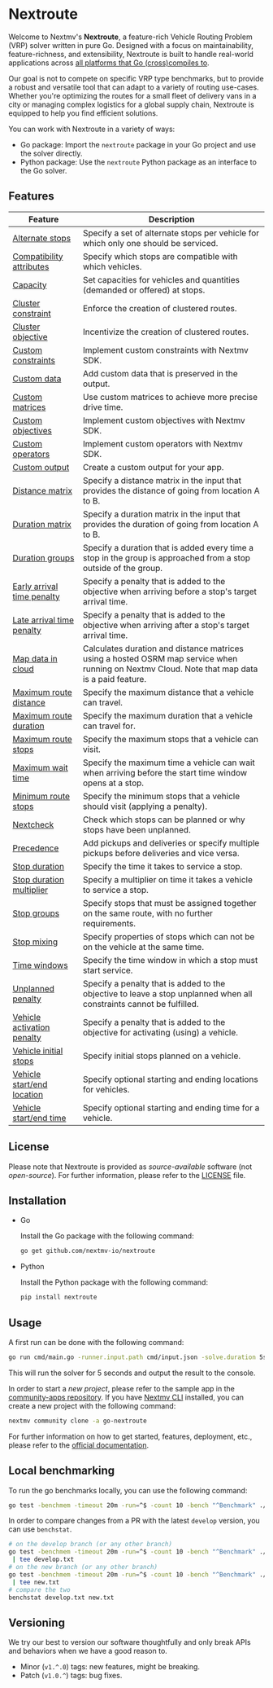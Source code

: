 # Nextroute

Welcome to Nextmv's **Nextroute**, a feature-rich Vehicle Routing Problem (VRP)
solver written in pure Go. Designed with a focus on maintainability,
feature-richness, and extensibility, Nextroute is built to handle real-world
applications across [all platforms that Go (cross)compiles
to](https://go.dev/doc/install/source#environment).

Our goal is not to compete on specific VRP type benchmarks, but to provide a
robust and versatile tool that can adapt to a variety of routing use-cases.
Whether you're optimizing the routes for a small fleet of delivery vans in a
city or managing complex logistics for a global supply chain, Nextroute is
equipped to help you find efficient solutions.

You can work with Nextroute in a variety of ways:

* Go package: Import the `nextroute` package in your Go project and use the
  solver directly.
* Python package: Use the `nextroute` Python package as an interface to the Go
  solver.

## Features

| Feature | Description |
| ------- | ----------- |
| [Alternate stops](https://www.nextmv.io/docs/vehicle-routing/features/alternate-stops) | Specify a set of alternate stops per vehicle for which only one should be serviced. |
| [Compatibility attributes](https://www.nextmv.io/docs/vehicle-routing/features/compatibility-attributes) | Specify which stops are compatible with which vehicles. |
| [Capacity](https://www.nextmv.io/docs/vehicle-routing/features/capacity) | Set capacities for vehicles and quantities (demanded or offered) at stops. |
| [Cluster constraint](https://www.nextmv.io/docs/vehicle-routing/features/cluster-constraint) | Enforce the creation of clustered routes. |
| [Cluster objective](https://www.nextmv.io/docs/vehicle-routing/features/cluster-objective) | Incentivize the creation of clustered routes. |
| [Custom constraints](https://www.nextmv.io/docs/vehicle-routing/features/custom-constraints) | Implement custom constraints with Nextmv SDK. |
| [Custom data](https://www.nextmv.io/docs/vehicle-routing/features/custom-data) | Add custom data that is preserved in the output. |
| [Custom matrices](https://www.nextmv.io/docs/vehicle-routing/features/custom-matrices) | Use custom matrices to achieve more precise drive time. |
| [Custom objectives](https://www.nextmv.io/docs/vehicle-routing/features/custom-objectives) | Implement custom objectives with Nextmv SDK. |
| [Custom operators](https://www.nextmv.io/docs/vehicle-routing/features/custom-operators) | Implement custom operators with Nextmv SDK. |
| [Custom output](https://www.nextmv.io/docs/vehicle-routing/features/custom-output) | Create a custom output for your app. |
| [Distance matrix](https://www.nextmv.io/docs/vehicle-routing/features/distance-matrix) | Specify a distance matrix in the input that provides the distance of going from location A to B. |
| [Duration matrix](https://www.nextmv.io/docs/vehicle-routing/features/duration-matrix) | Specify a duration matrix in the input that provides the duration of going from location A to B. |
| [Duration groups](https://www.nextmv.io/docs/vehicle-routing/features/duration-groups) | Specify a duration that is added every time a stop in the group is approached from a stop outside of the group. |
| [Early arrival time penalty](https://www.nextmv.io/docs/vehicle-routing/features/early-arrival-time-penalty) | Specify a penalty that is added to the objective when arriving before a stop's target arrival time. |
| [Late arrival time penalty](https://www.nextmv.io/docs/vehicle-routing/features/late-arrival-time-penalty) | Specify a penalty that is added to the objective when arriving after a stop's target arrival time. |
| [Map data in cloud](https://www.nextmv.io/docs/vehicle-routing/features/map-data) | Calculates duration and distance matrices using a hosted OSRM map service when running on Nextmv Cloud. Note that map data is a paid feature. |
| [Maximum route distance](https://www.nextmv.io/docs/vehicle-routing/features/max-distance) | Specify the maximum distance that a vehicle can travel. |
| [Maximum route duration](https://www.nextmv.io/docs/vehicle-routing/features/max-duration) | Specify the maximum duration that a vehicle can travel for. |
| [Maximum route stops](https://www.nextmv.io/docs/vehicle-routing/features/max-stops) | Specify the maximum stops that a vehicle can visit. |
| [Maximum wait time](https://www.nextmv.io/docs/vehicle-routing/features/max-wait) | Specify the maximum time a vehicle can wait when arriving before the start time window opens at a stop. |
| [Minimum route stops](https://www.nextmv.io/docs/vehicle-routing/features/min-stops) | Specify the minimum stops that a vehicle should visit (applying a penalty). |
| [Nextcheck](https://www.nextmv.io/docs/vehicle-routing/features/nextcheck) | Check which stops can be planned or why stops have been unplanned. |
| [Precedence](https://www.nextmv.io/docs/vehicle-routing/features/precedence) | Add pickups and deliveries or specify multiple pickups before deliveries and vice versa. |
| [Stop duration](https://www.nextmv.io/docs/vehicle-routing/features/stop-duration) | Specify the time it takes to service a stop. |
| [Stop duration multiplier](https://www.nextmv.io/docs/vehicle-routing/features/stop-duration-multiplier) | Specify a multiplier on time it takes a vehicle to service a stop. |
| [Stop groups](https://www.nextmv.io/docs/vehicle-routing/features/stop-groups) | Specify stops that must be assigned together on the same route, with no further requirements. |
| [Stop mixing](https://www.nextmv.io/docs/vehicle-routing/features/stop-mixing) | Specify properties of stops which can not be on the vehicle at the same time. |
| [Time windows](https://www.nextmv.io/docs/vehicle-routing/features/time-windows) | Specify the time window in which a stop must start service. |
| [Unplanned penalty](https://www.nextmv.io/docs/vehicle-routing/features/unplanned-penalty) | Specify a penalty that is added to the objective to leave a stop unplanned when all constraints cannot be fulfilled. |
| [Vehicle activation penalty](https://www.nextmv.io/docs/vehicle-routing/features/vehicle-activation-penalty) | Specify a penalty that is added to the objective for activating (using) a vehicle. |
| [Vehicle initial stops](https://www.nextmv.io/docs/vehicle-routing/features/vehicle-initial-stops) | Specify initial stops planned on a vehicle. |
| [Vehicle start/end location](https://www.nextmv.io/docs/vehicle-routing/features/vehicle-start-end-location) | Specify optional starting and ending locations for vehicles. |
| [Vehicle start/end time](https://www.nextmv.io/docs/vehicle-routing/features/vehicle-start-end-time) | Specify optional starting and ending time for a vehicle. |

## License

Please note that Nextroute is provided as _source-available_ software (not
_open-source_). For further information, please refer to the [LICENSE](./LICENSE.md)
file.

## Installation

* Go

    Install the Go package with the following command:

    ```bash
    go get github.com/nextmv-io/nextroute
    ```

* Python

    Install the Python package with the following command:

    ```bash
    pip install nextroute
    ```

## Usage

A first run can be done with the following command:

```bash
go run cmd/main.go -runner.input.path cmd/input.json -solve.duration 5s
```

This will run the solver for 5 seconds and output the result to the console.

In order to start a _new project_, please refer to the sample app in the
[community-apps repository](https://github.com/nextmv-io/community-apps/tree/develop/nextroute).
If you have [Nextmv CLI](https://www.nextmv.io/docs/platform/installation#nextmv-cli)
installed, you can create a new project with the following command:

```bash
nextmv community clone -a go-nextroute
```

For further information on how to get started, features, deployment, etc.,
please refer to the [official documentation](https://www.nextmv.io/docs/vehicle-routing).

## Local benchmarking

To run the go benchmarks locally, you can use the following command:

```bash
go test -benchmem -timeout 20m -run=^$ -count 10 -bench "^Benchmark" ./...
```

In order to compare changes from a PR with the latest `develop` version, you can
use `benchstat`.

```bash
# on the develop branch (or any other branch)
go test -benchmem -timeout 20m -run=^$ -count 10 -bench "^Benchmark" ./...\
 | tee develop.txt
# on the new branch (or any other branch)
go test -benchmem -timeout 20m -run=^$ -count 10 -bench "^Benchmark" ./...\
 | tee new.txt
# compare the two
benchstat develop.txt new.txt
```

## Versioning

We try our best to version our software thoughtfully and only break APIs and
behaviors when we have a good reason to.

* Minor (`v1.^.0`) tags: new features, might be breaking.
* Patch (`v1.0.^`) tags: bug fixes.
